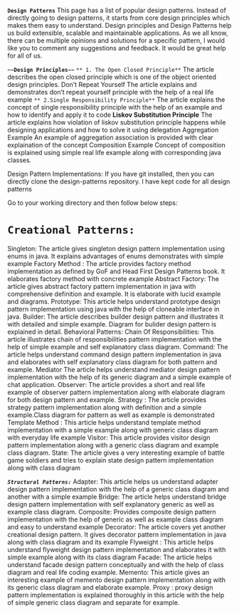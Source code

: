 **`Design Patterns`**
This page has a list of popular design patterns. Instead of directly going to design patterns, it starts from core design principles which makes them easy to understand. Design principles 
and Design Patterns help us build extensible, scalable and maintainable applications.
As we all know, there can be multiple opinions and solutions for a specific pattern, I would like you to comment any suggestions and feedback. It would be great help for all of us.

**`~~Design Principles~~`**
`** 1. The Open Closed Principle**`
The article describes the open closed principle which is one of the object oriented design principles.
Don’t Repeat Yourself
The article explains and demonstrates don’t repeat yourself principle with the help of a real life example
`** 2.Single Responsibility Principle**`
The article explains the concept of single responsibility principle with the help of an example and how to identify and apply it to code
**Liskov Substitution Principle**
The article explains how violation of liskov substitution principle happens while designing applications and how to solve it using delegation
Aggregation Example
An example of aggregation association is provided with clear explaination of the concept
Composition Example
Concept of composition is explained using simple real life example along with corresponding java classes.




Design Pattern Implementations:
If you have git installed, then you can directly clone the design-patterns repository. I have kept code for all design patterns  

Go to your working directory and then follow below steps:


# **`Creational Patterns:`**

Singleton:
The article gives singleton design pattern implementation using enums in java. It explains advantages of enums demonstrates with simple example
Factory Method :
The article provides factory method implementation as defined by GoF and Head First Design Patterns book. It elaborates factory method with concrete example
Abstract Factory:
The article gives abstract factory pattern implementation in java with comprehensive definition and example. It is elaborate with lucid example and diagrams.
Prototype:
This article helps understand prototype design pattern implementation using java with the help of cloneable interface in java.
Builder:
The article describes builder design pattern and illustrates it with detailed and simple example. Diagram for bulider design pattern is explained in detail.
Behavioral Patterns:
Chain Of Responsibilities:
This article illustrates chain of responsibilities pattern implementation with the help of simple example and self explanatory class diagram.
Command:
The article helps understand command design pattern implementation in java and elaborates with self explanatory class diagram for both pattern and example.
Mediator
The article helps understand mediator design pattern implementation with the help of its generic diagram and a simple example of chat application.
Observer:
The article provides a short and real life example of observer pattern implementation along with elaborate diagram for both design pattern and example.
Strategy :
The article provides strategy pattern implementation along with definition and a simple example.Class diagram for pattern as well as example is demonstrated
Template Method :
This article helps understand template method implementation with a simple example along with generic class diagram with everyday life example
Visitor:
This article provides visitor design pattern implementation along with a generic class diagram and example class diagram.
State:
The article gives a very interesting example of battle game soldiers and tries to explain state design pattern implementation along with class diagram
 

**_`Structural Patterns:`_**
Adapter:
This article helps us understand adapter design pattern implementation with the help of a generic class diagram and another with a simple example
Bridge:
The article helps understand bridge design pattern implementation with self explanatory generic as well as example class diagram.
Composite:
Provides composite design pattern implementation with the help of generic as well as example class diagram and easy to understand example
Decorator:
The article covers yet another creational design pattern. It gives decorator pattern implementation in java along with class diagram and its example
Flyweight :
This article helps understand flyweight design pattern implementation and elaborates it with simple example along with its class diagram
Facade:
The article helps understand facade design pattern conceptually and with the help of class diagram and real life coding example.
Memento:
This article gives an interesting example of memento design pattern implementation along with its generic class diagram and elaborate example.
Proxy :
proxy design pattern implementation is explained thoroughly in this article with the help of simple generic class diagram and separate for example.